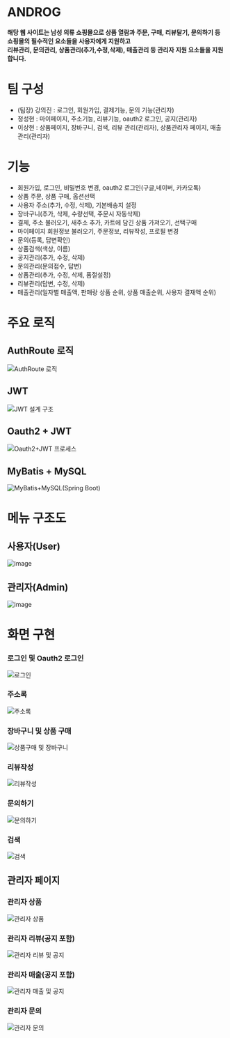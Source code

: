 # ANDROG
**해당 웹 사이트는 남성 의류 쇼핑몰으로 상품 열람과 주문, 구매, 리뷰달기, 문의하기 등 쇼핑몰의 필수적인 요소들을 사용자에게 지원하고**  
**리뷰관리, 문의관리, 상품관리(추가,수정,삭제), 매출관리 등 관리자 지원 요소들을 지원합니다.**

# 팀 구성
- (팀장) 강의진 : 로그인, 회원가입, 결제기능, 문의 기능(관리자)
- 정성현 : 마이페이지, 주소기능, 리뷰기능, oauth2 로그인, 공지(관리자)
- 이상현 : 상품페이지, 장바구니, 검색, 리뷰 관리(관리자), 상품관리자 페이지, 매출관리(관리자)

# 기능
- 회원가입, 로그인, 비밀번호 변경, oauth2 로그인(구글,네이버, 카카오톡)
- 상품 주문, 상품 구매, 옵션선택
- 사용자 주소(추가, 수정, 삭제), 기본배송지 설정
- 장바구니(추가, 삭제, 수량선택, 주문시 자동삭제)
- 결제, 주소 불러오기, 새주소 추가, 카트에 담긴 상품 가져오기, 선택구매
- 마이페이지 회원정보 불러오기, 주문정보, 리뷰작성, 프로필 변경
- 문의(등록, 답변확인)
- 상품검색(색상, 이름)
- 공지관리(추가, 수정, 삭제)
- 문의관리(문의접수, 답변)
- 상품관리(추가, 수정, 삭제, 품절설정)
- 리뷰관리(답변, 수정, 삭제)
- 매출관리(일자별 매출액, 판매랑 상품 순위, 상품 매출순위, 사용자 결재액 순위)


# 주요 로직
## AuthRoute 로직
![AuthRoute 로직](https://github.com/KORIT-JKL/androg-portfolio-app/assets/51119920/c69c2d8f-09d7-4ef4-9c37-931fcb3f9145)

## JWT
![JWT 설계 구조](https://github.com/KORIT-JKL/androg-portfolio-app/assets/51119920/ac8795fd-07fa-4a5a-9258-fe9358e84d4d)

## Oauth2 + JWT
![Oauth2+JWT 프로세스](https://github.com/KORIT-JKL/androg-portfolio-app/assets/51119920/18a7879c-ff60-42d8-9e54-0b1305037e10)

## MyBatis + MySQL
![MyBatis+MySQL(Spring Boot)](https://github.com/KORIT-JKL/androg-portfolio-app/assets/51119920/f51bcc91-85d0-4c2d-bb9c-aeec991eab96)

# 메뉴 구조도

## 사용자(User)
![image](https://github.com/KORIT-JKL/androg-portfolio-app/assets/51119920/a0f9676f-18b6-4333-93fe-4f77bd28cc3e)

## 관리자(Admin)
![image](https://github.com/KORIT-JKL/androg-portfolio-app/assets/51119920/6763932e-d5e4-44bf-a889-e50b92fcb6f0)


# 화면 구현

### 로그인 및 Oauth2 로그인
![로그인](https://github.com/KORIT-JKL/androg-portfolio-app/assets/51119920/178b3487-c0b6-4413-9a95-cd32d65695b1)

### 주소록
![주소록](https://github.com/KORIT-JKL/androg-portfolio-app/assets/51119920/1f728355-1b59-4197-9442-c96f16a80284)

### 장바구니 및 상품 구매
![상품구매 및 장바구니](https://github.com/KORIT-JKL/androg-portfolio-app/assets/51119920/71c0c6d4-d2bb-45a0-9891-ce579bc02398)

### 리뷰작성
![리뷰작성](https://github.com/KORIT-JKL/androg-portfolio-app/assets/51119920/214bbc05-231b-41d4-8aa6-dde0d53cc7d2)

### 문의하기
![문의하기](https://github.com/KORIT-JKL/androg-portfolio-app/assets/51119920/66a65a94-510a-4f7b-a493-4430389932a5)
### 검색
![검색](https://github.com/KORIT-JKL/androg-portfolio-app/assets/51119920/ed8b0255-f2c3-4afd-82b2-dea7b958dcd6)

## 관리자 페이지

### 관리자 상품
![관리자 상품](https://github.com/KORIT-JKL/androg-portfolio-app/assets/51119920/7f0f05f4-7827-4d45-94b0-0334cad511e8)

### 관리자 리뷰(공지 포함)
![관리자 리뷰 및 공지](https://github.com/KORIT-JKL/androg-portfolio-app/assets/51119920/34acf8e4-b028-4028-af32-a26589d2f8fa)
### 관리자 매출(공지 포함)
![관리자 매출 및 공지](https://github.com/KORIT-JKL/androg-portfolio-app/assets/51119920/7dd066fc-ab40-4b7c-919f-3b70c818d2a9)
### 관리자 문의
![관리자 문의](https://github.com/KORIT-JKL/androg-portfolio-app/assets/51119920/47feb85f-adca-46e2-8678-c2200f349603)


